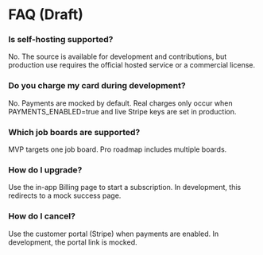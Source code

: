 # FAQ (Draft)

### Is self-hosting supported?
No. The source is available for development and contributions, but production use requires the official hosted service or a commercial license.

### Do you charge my card during development?
No. Payments are mocked by default. Real charges only occur when PAYMENTS_ENABLED=true and live Stripe keys are set in production.

### Which job boards are supported?
MVP targets one job board. Pro roadmap includes multiple boards.

### How do I upgrade?
Use the in-app Billing page to start a subscription. In development, this redirects to a mock success page.

### How do I cancel?
Use the customer portal (Stripe) when payments are enabled. In development, the portal link is mocked.